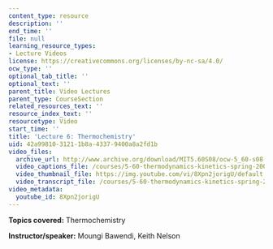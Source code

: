 ```yaml
---
content_type: resource
description: ''
end_time: ''
file: null
learning_resource_types:
- Lecture Videos
license: https://creativecommons.org/licenses/by-nc-sa/4.0/
ocw_type: ''
optional_tab_title: ''
optional_text: ''
parent_title: Video Lectures
parent_type: CourseSection
related_resources_text: ''
resource_index_text: ''
resourcetype: Video
start_time: ''
title: 'Lecture 6: Thermochemistry'
uid: 42a99810-3121-1b8a-4337-9400a8a2fd1b
video_files:
  archive_url: http://www.archive.org/download/MIT5.60S08/ocw-5_60-s08-lec06_300k.mp4
  video_captions_file: /courses/5-60-thermodynamics-kinetics-spring-2008/ee990a81a72f55d49361d4d6bf8c9b87_8Xpn2jorigU.vtt
  video_thumbnail_file: https://img.youtube.com/vi/8Xpn2jorigU/default.jpg
  video_transcript_file: /courses/5-60-thermodynamics-kinetics-spring-2008/b2f242f0e8a0987c6b5ddce9aa645cb8_8Xpn2jorigU.pdf
video_metadata:
  youtube_id: 8Xpn2jorigU
---
```


**Topics covered:** Thermochemistry

**Instructor/speaker:** Moungi Bawendi, Keith Nelson

